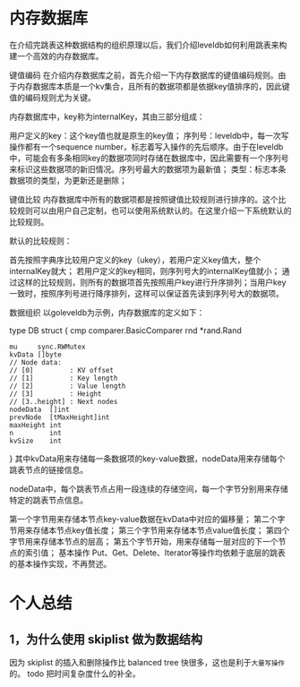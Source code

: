 # 内存数据库
在介绍完跳表这种数据结构的组织原理以后，我们介绍leveldb如何利用跳表来构建一个高效的内存数据库。

键值编码
在介绍内存数据库之前，首先介绍一下内存数据库的键值编码规则。由于内存数据库本质是一个kv集合，且所有的数据项都是依据key值排序的，因此键值的编码规则尤为关键。

内存数据库中，key称为internalKey，其由三部分组成：

用户定义的key：这个key值也就是原生的key值；
序列号：leveldb中，每一次写操作都有一个sequence number，标志着写入操作的先后顺序。由于在leveldb中，可能会有多条相同key的数据项同时存储在数据库中，因此需要有一个序列号来标识这些数据项的新旧情况。序列号最大的数据项为最新值；
类型：标志本条数据项的类型，为更新还是删除；

键值比较
内存数据库中所有的数据项都是按照键值比较规则进行排序的。这个比较规则可以由用户自己定制，也可以使用系统默认的。在这里介绍一下系统默认的比较规则。

默认的比较规则：

首先按照字典序比较用户定义的key（ukey），若用户定义key值大，整个internalKey就大；
若用户定义的key相同，则序列号大的internalKey值就小；
通过这样的比较规则，则所有的数据项首先按照用户key进行升序排列；当用户key一致时，按照序列号进行降序排列，这样可以保证首先读到序列号大的数据项。

数据组织
以goleveldb为示例，内存数据库的定义如下：

type DB struct {
    cmp comparer.BasicComparer
    rnd *rand.Rand

    mu     sync.RWMutex
    kvData []byte
    // Node data:
    // [0]         : KV offset
    // [1]         : Key length
    // [2]         : Value length
    // [3]         : Height
    // [3..height] : Next nodes
    nodeData  []int
    prevNode  [tMaxHeight]int
    maxHeight int
    n         int
    kvSize    int
}
其中kvData用来存储每一条数据项的key-value数据，nodeData用来存储每个跳表节点的链接信息。

nodeData中，每个跳表节点占用一段连续的存储空间，每一个字节分别用来存储特定的跳表节点信息。

第一个字节用来存储本节点key-value数据在kvData中对应的偏移量；
第二个字节用来存储本节点key值长度；
第三个字节用来存储本节点value值长度；
第四个字节用来存储本节点的层高；
第五个字节开始，用来存储每一层对应的下一个节点的索引值；
基本操作
Put、Get、Delete、Iterator等操作均依赖于底层的跳表的基本操作实现，不再赘述。


# 个人总结
## 1，为什么使用 skiplist 做为数据结构
因为 skiplist 的插入和删除操作比 balanced tree 快很多，这也是利于`大量写操作`的。
todo 把时间复杂度什么的补全。
